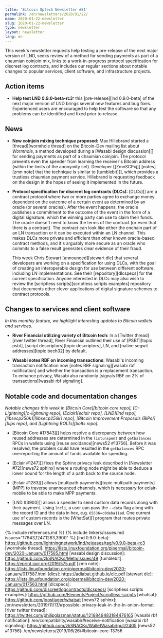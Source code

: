 ```yaml
---
title: 'Bitcoin Optech Newsletter #81'
permalink: /en/newsletters/2020/01/22/
name: 2020-01-22-newsletter
slug: 2020-01-22-newsletter
type: newsletter
layout: newsletter
lang: en
---
```

This week's newsletter requests help testing a pre-release of the next
major version of LND, seeks review of a method for sending payments
as part of a chaumian coinjoin mix, links to a work-in-progress protocol
specification for discreet log contracts, and includes our regular
sections about notable changes to popular services, client software, and
infrastructure projects.

## Action items

- **Help test LND 0.9.0-beta-rc3:** this [pre-release][lnd 0.9.0-beta]
  of the next major version of LND brings several new features and bug
  fixes.  Experienced users are encouraged to help test the software so
  that any problems can be identified and fixed prior to release.

## News

- **New coinjoin mixing technique proposed:** Max Hillebrand started a
  [thread][wormhole thread] on the Bitcoin-Dev mailing list about
  *Wormhole*, a method developed during a [Wasabi design discussion][]
  for sending payments as part of a chaumian coinjoin.  The protocol
  prevents even the spender from learning the receiver's Bitcoin address
  (within the limits of the anonymity set).  Developer [[ZmnSCPxj]]
  [notes][zmn note] that the technique is similar to [tumblebit][], which
  provides a trustless chaumian payment service.  Hillebrand is
  requesting feedback on the design in the hopes of seeing it
  implemented in the future.

- **Protocol specification for discreet log contracts (DLCs):** [DLCs][] are
  a contract protocol where two or more parties agree to exchange
  money dependent on the outcome of a certain event as determined by an
  oracle (or several oracles).  After the event happens, the oracle
  publishes a commitment to the outcome of the event in the form of a
  digital signature, which the winning party can use to claim their
  funds.  The oracle doesn't need to know the terms of the contract (or
  even that there is a contract).  The contract can look like either the
  onchain part of an LN transaction or it can be executed within an LN
  channel.  This makes DLCs more private and efficient than other known
  oracle-based contract methods, and it's arguably more secure as an
  oracle who commits to a false result generates clear evidence of their
  fraud.

    This week Chris Stewart [announced][stewart dlc] that several
    developers are working on a specification for using DLCs, with the
    goal of creating an interoperable design for use between different
    software, including LN implementations.  See their
    [repository][dlcspecs] for the current specification.  Anyone
    interested in DLCs may also wish to review the [scriptless
    scripts][scriptless scripts examples] repository that documents
    other clever applications of digital signature schemes to contract
    protocols.

## Changes to services and client software

*In this monthly feature, we highlight interesting updates to Bitcoin
wallets and services.*

- **River Financial utilizing variety of Bitcoin tech:** In a
  [Twitter thread][river twitter thread], River Financial outlined their use of
  [PSBT][topic psbt], [script descriptors][topic descriptors], LN, and
  [native  segwit addresses][topic bech32] by default.

- **Wasabi notes RBF on incoming transactions:** Wasabi's incoming transaction
  notification now [notes RBF signaling][wasabi rbf notification] and
  whether the transaction is a replacement transaction. To enhance privacy,
  Wasabi also randomly [signals RBF on 2% of transactions][wasabi rbf signaling].

## Notable code and documentation changes

*Notable changes this week in [Bitcoin Core][bitcoin core repo],
[C-Lightning][c-lightning repo], [Eclair][eclair repo], [LND][lnd repo],
[libsecp256k1][libsecp256k1 repo], [Bitcoin Improvement Proposals
(BIPs)][bips repo], and [Lightning BOLTs][bolts repo].*

- [Bitcoin Core #17843][] helps resolve a discrepancy between how reused
  addresses are determined in the `listunspent` and `getbalances` RPCs in
  wallets using [reuse avoidance][news52 #13756].  Before it was
  resolved, the problem could have resulted in the `getbalances` RPC
  overreporting the amount of funds available for spending.

- [Eclair #1247][] fixes the Sphinx privacy leak described in
  [Newsletter #72][news72 sphinx] where a routing node might be able to
  deduce a lower bound for the length of a path back to the source node.

- [Eclair #1283][] allows [multipath payments][topic multipath payments]
  (MPP) to traverse unannounced channels, which is necessary for
  eclair-mobile to be able to make MPP payments.

- [LND #3900][] allows a spender to send custom data records along
  with their payment.  Using `lncli`, a user can pass the `--data` flag
  along with the record ID and the data in hex, e.g. `65536=c0deba11ad`.
  One current use of custom records is the [WhatSat][] program that
  routes private messages over LN. <!-- source: "custom record sending"
  in https://github.com/joostjager/whatsat/commit/7c172ff8a63e56ec52005028b0f0d6b0a88867ec -->

{% include references.md %}
{% include linkers/issues.md issues="17843,1247,1283,3900" %}
[lnd 0.9.0-beta]: https://github.com/lightningnetwork/lnd/releases/tag/v0.9.0-beta-rc3
[wormhole thread]: https://lists.linuxfoundation.org/pipermail/bitcoin-dev/2020-January/017585.html
[wasabi design discussion]: https://github.com/zkSNACKs/Meta/issues/49
[tumblebit]: https://eprint.iacr.org/2016/575.pdf
[zmn note]: https://lists.linuxfoundation.org/pipermail/bitcoin-dev/2020-January/017587.html
[dlcs]: https://adiabat.github.io/dlc.pdf
[stewart dlc]: https://lists.linuxfoundation.org/pipermail/bitcoin-dev/2020-January/017563.html
[dlcspecs]: https://github.com/discreetlogcontracts/dlcspecs/
[scriptless scripts examples]: https://github.com/ElementsProject/scriptless-scripts
[whatsat]: https://github.com/joostjager/whatsat
[news72 sphinx]: /en/newsletters/2019/11/13/#possible-privacy-leak-in-the-ln-onion-format
[river twitter thread]: https://twitter.com/philipglazman/status/1216849483184476165
[wasabi rbf notification]: /en/compatibility/wasabi/#receive-notification
[wasabi rbf signaling]: https://github.com/zkSNACKs/WalletWasabi/pull/2405
[news52 #13756]: /en/newsletters/2019/06/26/#bitcoin-core-13756
